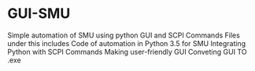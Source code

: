# GUI-SMU
Simple automation of SMU using python GUI and SCPI Commands
Files under this includes
Code of automation in Python 3.5 for SMU
Integrating Python with SCPI Commands
Making user-friendly GUI
Conveting GUI TO .exe
